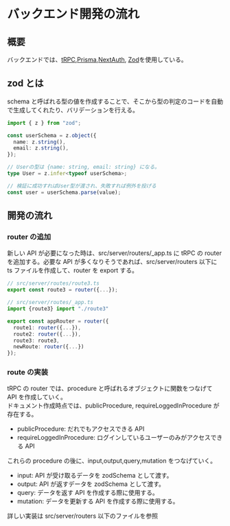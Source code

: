 # バックエンド開発の流れ

## 概要

バックエンドでは、[tRPC](https://trpc.io/),[Prisma](https://www.prisma.io/),[NextAuth](https://next-auth.js.org/), [Zod](https://zod.dev/)を使用している。

## zod とは

schema と呼ばれる型の値を作成することで、そこから型の判定のコードを自動で生成してくれたり、バリデーションを行える。

```typescript
import { z } from "zod";

const userSchema = z.object({
  name: z.string(),
  email: z.string(),
});

// Userの型は {name: string, email: string} になる。
type User = z.infer<typeof userSchema>;

// 検証に成功すればUser型が渡され、失敗すれば例外を投げる
const user = userSchema.parse(value);
```

## 開発の流れ

### router の追加

新しい API が必要になった時は、src/server/routers/\_app.ts に tRPC の router を追加する。必要な API が多くなりそうであれば、src/server/routers 以下に ts ファイルを作成して、router を export する。

```typescript
// src/server/routes/route3.ts
export const route3 = router({...});

// src/server/routes/_app.ts
import {route3} import "./route3"

export const appRouter = router({
  route1: router({...}),
  route2: router({...}),
  route3: route3,
  newRoute: router({...})
});

```

### route の実装

tRPC の router では、procedure と呼ばれるオブジェクトに関数をつなげて API を作成していく。  
ドキュメント作成時点では、publicProcedure, requireLoggedInProcedure が存在する。

- publicProcedure: だれでもアクセスできる API
- requireLoggedInProcedure: ログインしているユーザーのみがアクセスできる API

これらの procedure の後に、input,output,query,mutation をつなげていく。

- input: API が受け取るデータを zodSchema として渡す。
- output: API が返すデータを zodSchema として渡す。
- query: データを返す API を作成する際に使用する。
- mutation: データを更新する API を作成する際に使用する。

詳しい実装は src/server/routers 以下のファイルを参照
